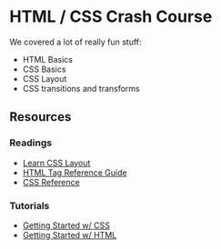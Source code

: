 # HTML / CSS Crash Course

We covered a lot of really fun stuff:

- HTML Basics
- CSS Basics
- CSS Layout
- CSS transitions and transforms

## Resources

### Readings
- [Learn CSS Layout](http://learnlayout.com/)
- [HTML Tag Reference Guide](https://developer.mozilla.org/en-US/docs/Web/HTML/Element)
- [CSS Reference](https://developer.mozilla.org/en-US/docs/Web/CSS/Reference)

### Tutorials
- [Getting Started w/ CSS](https://developer.mozilla.org/en-US/docs/Web/Guide/CSS/Getting_started)
- [Getting Started w/ HTML](https://developer.mozilla.org/en-US/docs/Web/Guide/HTML/Introduction)
